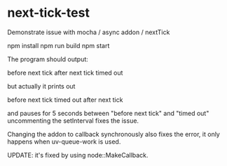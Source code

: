 next-tick-test
==================

Demonstrate issue with mocha / async addon / nextTick

npm install
npm run build
npm start

The program should output:

before next tick
after next tick
timed out

but actually it prints out

before next tick
timed out
after next tick

and pauses for 5 seconds between "before next tick" and "timed out"
uncommenting the setInterval fixes the issue.

Changing the addon to callback synchronously also fixes the error, it only
happens when uv-queue-work is used.

UPDATE: it's fixed by using node::MakeCallback.